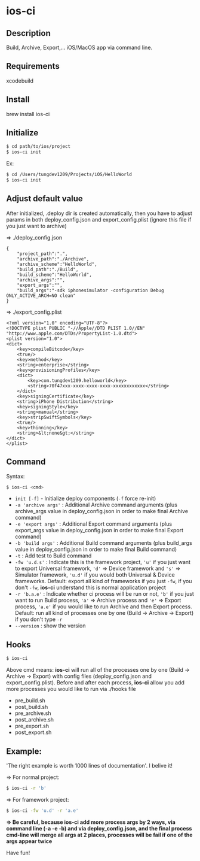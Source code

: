 # ios-ci

## Description
Build, Archive, Export,... iOS/MacOS app via command line.   

## Requirements
xcodebuild

## Install
brew install ios-ci

## Initialize
```sh
$ cd path/to/ios/project
$ ios-ci init
```
Ex:
```sh
$ cd /Users/tungdev1209/Projects/iOS/HelloWorld
$ ios-ci init
```
## Adjust default value
After initialized, .deploy dir is created automatically, then you have to adjust params in both deploy_config.json and export_config.plist (ignore this file if you just want to archive)

=> ./deploy_config.json
```
{
    "project_path":".",
    "archive_path":"./Archive",
    "archive_scheme":"HelloWorld",
    "build_path":"./Build",
    "build_scheme":"HelloWorld",
    "archive_args":"",
    "export_args":"",
    "build_args":"-sdk iphonesimulator -configuration Debug ONLY_ACTIVE_ARCH=NO clean"
}
```

=> ./export_config.plist
```
<?xml version="1.0" encoding="UTF-8"?>
<!DOCTYPE plist PUBLIC "-//Apple//DTD PLIST 1.0//EN" "http://www.apple.com/DTDs/PropertyList-1.0.dtd">
<plist version="1.0">
<dict>
	<key>compileBitcode</key>
	<true/>
	<key>method</key>
	<string>enterprise</string>
	<key>provisioningProfiles</key>
	<dict>
		<key>com.tungdev1209.helloworld</key>
		<string>70f47xxx-xxxx-xxxx-xxxx-xxxxxxxxxxxx</string>
	</dict>
	<key>signingCertificate</key>
	<string>iPhone Distribution</string>
	<key>signingStyle</key>
	<string>manual</string>
	<key>stripSwiftSymbols</key>
	<true/>
	<key>thinning</key>
	<string>&lt;none&gt;</string>
</dict>
</plist>
```

## Command
Syntax: 
```sh
$ ios-ci <cmd>
```
* ```init [-f]``` - Initialize deploy components (```-f``` force re-init)
* ```-a 'archive args'``` : Additional Archive command arguments (plus archive_args value in deploy_config.json in order to make final Archive command)
* ```-e 'export args'``` : Additional Export command arguments (plus export_args value in deploy_config.json in order to make final Export command)
* ```-b 'build args'``` : Additional Build command arguments (plus build_args value in deploy_config.json in order to make final Build command)
* ```-t``` : Add test to Build command
* ```-fw 'u.d.s'``` : Indicate this is the framework project, ```'u'``` if you just want to export Universal framework, ```'d'``` => Device framework and ```'s'``` => Simulator framework, ```'u.d'``` if you would both Universal & Device frameworks. Default: export all kind of frameworks if you just ```-fw```, if you don't ```-fw```, **ios-ci** understand this is normal application project
* ```-r 'b.a.e'``` : Indicate whether ci process will be run or not, ```'b'``` if you just want to run Build process, ```'a'``` => Archive process and ```'e'``` => Export process, ```'a.e'``` if you would like to run Archive and then Export process. Default: run all kind of processes one by one (Build -> Archive -> Export) if you don't type ```-r```
* ```--version``` : show the version

## Hooks
```sh
$ ios-ci
```
Above cmd means: **ios-ci** will run all of the processes one by one (Build -> Archive -> Export) with config files (deploy_config.json and export_config.plist). Before and after each process, **ios-ci** allow you add more processes you would like to run via ./hooks file
* pre_build.sh
* post_build.sh
* pre_archive.sh
* post_archive.sh
* pre_export.sh
* post_export.sh

## Example:
'The right example is worth 1000 lines of documentation'. I belive it!

=> For normal project:
```sh
$ ios-ci -r 'b'
```
=> For framework project:
```sh
$ ios-ci -fw 'u.d' -r 'a.e'
```

**=> Be careful, because ios-ci add more process args by 2 ways, via command line (-a -e -b) and via deploy_config.json, and the final process cmd-line will merge all args at 2 places, processes will be fail if one of the args appear twice**

Have fun!
